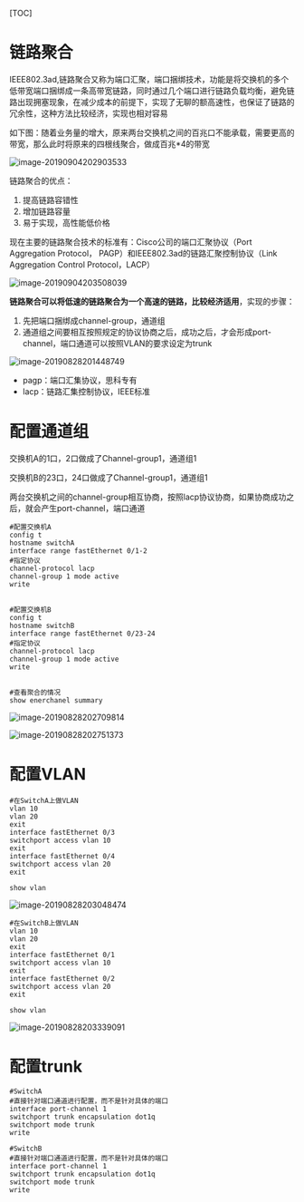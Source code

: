 [TOC]

# 链路聚合

IEEE802.3ad,链路聚合又称为端口汇聚，端口捆绑技术，功能是将交换机的多个低带宽端口捆绑成一条高带宽链路，同时通过几个端口进行链路负载均衡，避免链路出现拥塞现象，在减少成本的前提下，实现了无聊的额高速性，也保证了链路的冗余性，这种方法比较经济，实现也相对容易



如下图：随着业务量的增大，原来两台交换机之间的百兆口不能承载，需要更高的带宽，那么此时将原来的四根线聚合，做成百兆*4的带宽

![image-20190904202903533](/Users/chenyansong/Documents/note/images/computeNetwork/image-20190904202903533.png)



链路聚合的优点：

1. 提高链路容错性
2. 增加链路容量
3. 易于实现，高性能低价格

现在主要的链路聚合技术的标准有：Cisco公司的端口汇聚协议（Port Aggregation Protocol， PAGP）和IEEE802.3ad的链路汇聚控制协议（Link Aggregation Control Protocol，LACP）

![image-20190904203508039](/Users/chenyansong/Documents/note/images/computeNetwork/image-20190904203508039.png)





**链路聚合可以将低速的链路聚合为一个高速的链路，比较经济适用**，实现的步骤：

1. 先把端口捆绑成channel-group，通道组
2. 通道组之间要相互按照规定的协议协商之后，成功之后，才会形成port-channel，端口通道可以按照VLAN的要求设定为trunk

![image-20190828201448749](/Users/chenyansong/Documents/note/images/computeNetwork/image-20190828201448749.png)



* pagp：端口汇集协议，思科专有
* lacp：链路汇集控制协议，IEEE标准

# 配置通道组

交换机A的1口，2口做成了Channel-group1，通道组1

交换机B的23口，24口做成了Channel-group1，通道组1

两台交换机之间的channel-group相互协商，按照lacp协议协商，如果协商成功之后，就会产生port-channel，端口通道

```shell
#配置交换机A
config t
hostname switchA
interface range fastEthernet 0/1-2
#指定协议
channel-protocol lacp 
channel-group 1 mode active
write


#配置交换机B
config t
hostname switchB
interface range fastEthernet 0/23-24
#指定协议
channel-protocol lacp 
channel-group 1 mode active
write


#查看聚合的情况
show enerchanel summary
```

![image-20190828202709814](/Users/chenyansong/Documents/note/images/computeNetwork/image-20190828202709814.png)

![image-20190828202751373](/Users/chenyansong/Documents/note/images/computeNetwork/image-20190828202751373.png)



# 配置VLAN

```shell
#在SwitchA上做VLAN
vlan 10
vlan 20
exit
interface fastEthernet 0/3
switchport access vlan 10
exit
interface fastEthernet 0/4
switchport access vlan 20
exit

show vlan
```

![image-20190828203048474](/Users/chenyansong/Documents/note/images/computeNetwork/image-20190828203048474.png)

```shell
#在SwitchB上做VLAN
vlan 10
vlan 20
exit
interface fastEthernet 0/1
switchport access vlan 10
exit
interface fastEthernet 0/2
switchport access vlan 20
exit

show vlan
```

![image-20190828203339091](/Users/chenyansong/Documents/note/images/computeNetwork/image-20190828203339091.png)



# 配置trunk

```shell
#SwitchA
#直接针对端口通道进行配置，而不是针对具体的端口
interface port-channel 1
switchport trunk encapsulation dot1q
switchport mode trunk
write

#SwitchB
#直接针对端口通道进行配置，而不是针对具体的端口
interface port-channel 1
switchport trunk encapsulation dot1q
switchport mode trunk
write

```



